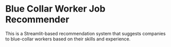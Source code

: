 # Blue Collar Worker Job Recommender

This is a Streamlit-based recommendation system that suggests companies to blue-collar workers based on their skills and experience.
